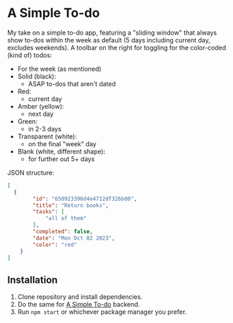 <h1>A Simple To-do</h1>

My take on a simple to-do app, featuring a "sliding window" that always show to-dos within the week as default (5 days including current day, excludes weekends).  A toolbar on the right for toggling for the color-coded (kind of) todos:
* For the week (as mentioned)
* Solid (black):
  - ASAP to-dos that aren't dated
* Red:
  - current day
* Amber (yellow):
  - next day
* Green:
  - in 2-3 days
* Transparent (white):
  - on the final "week" day
* Blank (white, different shape):
  - for further out 5+ days

JSON structure:
```json
[
  {
        "id": "650923396d4e4712df326b00",
        "title": "Return books",
        "tasks": [
            "all of them"
        ],
        "completed": false,
        "date": "Mon Oct 02 2023",
        "color": "red"
    }
]
```

<h2>Installation</h2>

1. Clone repository and install dependencies.
2. Do the same for <a href="https://github.com/jeanings/todo-backend">A Simple To-do</a> backend.
3. Run `npm start` or whichever package manager you prefer.
